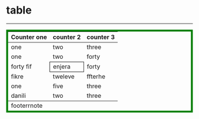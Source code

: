  <h1> table</h1>
<hr>
<table style="border:5px solid green ;" >
    <tr><th>Counter one</th> <th>counter 2</th> <th>counter 3</th></tr>
    <tbody></tbody>
<tr><td>one </td> <td>two</td> <td>three</td> </tr>
<tr><td>one </td> <td>two</td> <td>forty</td> </tr>
<tr><td>forty fif </td> <td style= "border:1px solid black;">enjera</td> <td>forty</td> </tr>
<tr><td>fikre </td> <td>tweleve</td> <td>ffterhe</td> </tr>
<tr><td>one </td> <td style="border: 1px solide green;" rowpan="3">five</td> <td>three</td> </tr>
<tr><td>danili </td> <td>two</td> <td>three</td > </tr>
</tbody>
<tfoot>
<tr><td colspan="3">footerrnote</td></tr>
</tfoot>
</table>
